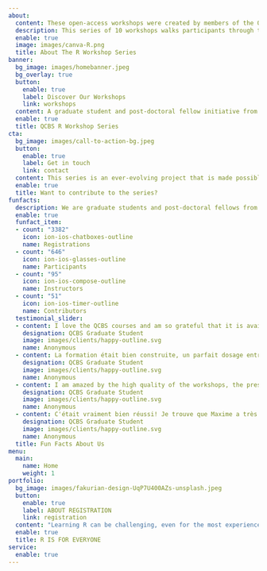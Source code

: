 ```yaml
---
about:
  content: These open-access workshops were created by members of the QCBS both for members of the QCBS and the larger community. The content of these workshops has been continuously peer-reviewed and developed by QCBS members since their initial development in 2014. The workshop series is instructed by graduate students and post-doctoral fellows of the QCBS in English and in French every year.
  description: This series of 10 workshops walks participants through the steps required to use R for a wide array of statistical analyses relevant to research in ecology, evolution and biodiversity.
  enable: true
  image: images/canva-R.png
  title: About The R Workshop Series
banner:
  bg_image: images/homebanner.jpeg
  bg_overlay: true
  button:
    enable: true
    label: Discover Our Workshops
    link: workshops
  content: A graduate student and post-doctoral fellow initiative from the Québec Centre for Biodiversity Science. <br>We offer workshops to other graduate students and early-career researchers to help them navigate statistics for research in ecology, evolution and biodiversity.
  enable: true
  title: QCBS R Workshop Series
cta:
  bg_image: images/call-to-action-bg.jpeg
  button:
    enable: true
    label: Get in touch
    link: contact
  content: This series is an ever-evolving project that is made possible by the engagement of an enthusiastic community of graduate students and postdoctoral fellows. If you would like to join this community and improve your teaching and learning abilities, please get in touch with us about instructing and/or developing the QCBS R Workshop Series.
  enable: true
  title: Want to contribute to the series?
funfacts:
  description: We are graduate students and post-doctoral fellows from the Québec Centre for Biodiversity Science. We develop and instruct workshops on a wide-array of statistical and computational methods to help other fellow early-career researchers from the network to navigate their analyses in ecology, evolution and biodiversity science.
  enable: true
  funfact_item:
  - count: "3382"
    icon: ion-ios-chatboxes-outline
    name: Registrations
  - count: "646"
    icon: ion-ios-glasses-outline
    name: Participants
  - count: "95"
    icon: ion-ios-compose-outline
    name: Instructors
  - count: "51"
    icon: ion-ios-timer-outline
    name: Contributors
  testimonial_slider:
  - content: I love the QCBS courses and am so grateful that it is available online for free. It's exactly what I need for my Master's research and I have not been able to find any other resources that are so helpful, clear, and applicable to ecological research.
    designation: QCBS Graduate Student
    image: images/clients/happy-outline.svg
    name: Anonymous
  - content: La formation était bien construite, un parfait dosage entre notions théoriques et exercices!
    designation: QCBS Graduate Student
    image: images/clients/happy-outline.svg
    name: Anonymous
  - content: I am amazed by the high quality of the workshops, the presenters are very knowledgeable with the topics, and they are really good at teaching (i.e. using different ways to explain something). I also liked the discussion and advices based on the presenters' experiences. 
    designation: QCBS Graduate Student
    image: images/clients/happy-outline.svg
    name: Anonymous
  - content: C'était vraiment bien réussi! Je trouve que Maxime a très bien expliqué les concepts en mettant l'accent sur les notions les plus importantes. J'avais déjà suivi les instructions de l'atelier en ligne, mais le fait d'avoir une présentation en personne a beaucoup amélioré ma compréhension.
    designation: QCBS Graduate Student
    image: images/clients/happy-outline.svg
    name: Anonymous
  title: Fun Facts About Us
menu:
  main:
    name: Home
    weight: 1
portfolio:
  bg_image: images/fakurian-design-UqP7U400AZs-unsplash.jpeg
  button:
    enable: true
    label: ABOUT REGISTRATION
    link: registration
  content: "Learning R can be challenging, even for the most experienced researchers. When you add statistical analyses to the mix, it's easy to get overwhelmed. The QCBS R Workshop Series is here to help the QCBS community (and beyond!) get familiarized with R, programming strategies, and popular R packages so you can get started with the data management, visualizations, and statistical analyses you need to answer the research questions you're interested in."
  enable: true
  title: R IS FOR EVERYONE
service:
  enable: true
---
```


